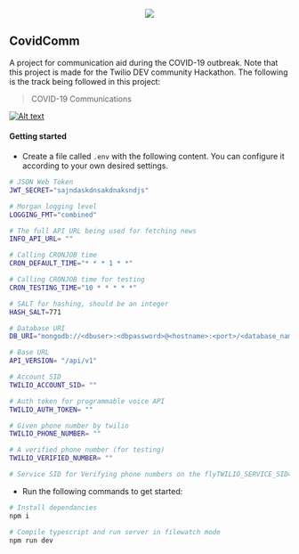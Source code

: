 <p align="center">
<img src="https://fontmeme.com/permalink/200418/03eb6d29fa600fb86446393494a44f7a.png">
</p>

## CovidComm

A project for communication aid during the COVID-19 outbreak. Note that this project is made for the Twilio DEV community Hackathon. The following is the track being followed in this project:

> COVID-19 Communications

[![Alt text](https://img.shields.io/badge/docs-view%20documentation-yellowgreen)](https://documenter.getpostman.com/view/3896915/Szf3aW6y)

#### Getting started

* Create a file called `.env` with the following content. You can configure it according to your own desired settings.

```bash
# JSON Web Token
JWT_SECRET="sajndaskdnsakdnaksndjs"

# Morgan logging level
LOGGING_FMT="combined"

# The full API URL being used for fetching news
INFO_API_URL= ""

# Calling CRONJOB time
CRON_DEFAULT_TIME="* * * 1 * *"

# Calling CRONJOB time for testing
CRON_TESTING_TIME="10 * * * * *"

# SALT for hashing, should be an integer
HASH_SALT=771

# Database URI
DB_URI="mongodb://<dbuser>:<dbpassword>@<hostname>:<port>/<database_name>"

# Base URL
API_VERSION= "/api/v1"

# Account SID
TWILIO_ACCOUNT_SID= ""

# Auth token for programmable voice API
TWILIO_AUTH_TOKEN= ""

# Given phone number by twilio
TWILIO_PHONE_NUMBER= ""

# A verified phone number (for testing)
TWILIO_VERIFIED_NUMBER= ""

# Service SID for Verifying phone numbers on the flyTWILIO_SERVICE_SID=""
```

* Run the following commands to get started:

```sh
# Install dependancies
npm i

# Compile typescript and run server in filewatch mode
npm run dev
```
